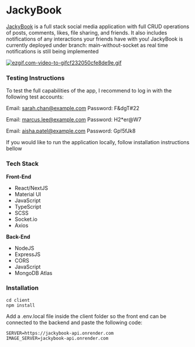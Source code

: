 # JackyBook

[JackyBook](https://jackybook.vercel.app/) is a full stack social media application with full CRUD operations of posts, comments, likes, file sharing, and friends. It also includes notifications of any interactions your friends have with you!
JackyBook is currently deployed under branch: main-without-socket as real time notifications is still being implemented 

[![ezgif.com-video-to-gifcf232050cfe8de9e.gif](https://s2.gifyu.com/images/ezgif.com-video-to-gifcf232050cfe8de9e.gif)](https://gifyu.com/image/SdWbu)

### Testing Instructions
To test the full capabilities of the app, I recommend to log in with the following test accounts:
<br/>

Email: sarah.chan@example.com
Password: F&dgT#22

Email: marcus.lee@example.com
Password: H2*er@W7

Email: aisha.patel@example.com
Password: Gp!5fJk8

If you would like to run the application locally, follow installation instructions bellow


### Tech Stack
<b>Front-End</b>
  * React/NextJS
  * Material UI
  * JavaScript
  * TypeScript
  * SCSS
  * Socket.io
  * Axios
 
<b>Back-End</b>
 * NodeJS
 * ExpressJS
 * CORS
 * JavaScript
 * MongoDB Atlas

### Installation 

```
cd client
npm install
```
Add a .env.local file inside the client folder so the front end can be connected to the backend and paste the following code:
```
SERVER=https://jackybook-api.onrender.com
IMAGE_SERVER=jackybook-api.onrender.com
```
